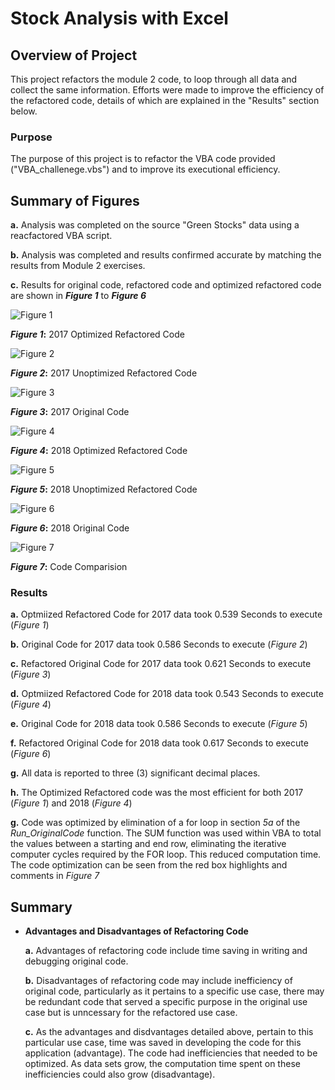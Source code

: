 ﻿# Stock Analysis with Excel

  

## **Overview of Project**
This project refactors the module 2 code, to loop through all data and collect the same information. Efforts were made to improve the efficiency of the refactored code, details of which are explained in the "Results" section below. 

### **Purpose**
The purpose of this project is to refactor the VBA code provided ("VBA_challenege.vbs") and to improve its executional efficiency.

## **Summary of Figures**
**a.** Analysis was completed on the source "Green Stocks" data using a reacfactored VBA script.

**b.** Analysis was completed and results confirmed accurate by matching the results from Module 2 exercises.

**c.** Results for original code, refactored code and optimized refactored code are shown in **_Figure 1_** to **_Figure 6_** 
  

![Figure 1](https://github.com/CR-HSDC/stock-analysis/blob/main/resources/VBA_Challenge_2017.png)

**_Figure 1_:** 2017 Optimized Refactored Code

![Figure 2](https://github.com/CR-HSDC/stock-analysis/blob/main/resources/VBA_Refactored_2017.png)

**_Figure 2_:** 2017 Unoptimized Refactored Code

![Figure 3](https://github.com/CR-HSDC/stock-analysis/blob/main/resources/VBA_Original_2017.png)

**_Figure 3_:** 2017 Original Code

![Figure 4](https://github.com/CR-HSDC/stock-analysis/blob/main/resources/VBA_Challenge_2018.png)

**_Figure 4_:** 2018 Optimized Refactored Code

![Figure 5](https://github.com/CR-HSDC/stock-analysis/blob/main/resources/VBA_Challenge_2018.png)

**_Figure 5_:** 2018 Unoptimized Refactored Code

![Figure 6](https://github.com/CR-HSDC/stock-analysis/blob/main/resources/VBA_Original_2018.png)

**_Figure 6_:** 2018 Original Code

![Figure 7](https://github.com/CR-HSDC/stock-analysis/blob/main/resources/CodeComparision.png)

**_Figure 7_:** Code Comparision

  

### **Results**
**a.** Optmiized Refactored Code for 2017 data took 0.539 Seconds to execute (*Figure 1*)

**b.** Original Code for 2017 data took 0.586 Seconds to execute (*Figure 2*)

**c.** Refactored Original Code for 2017 data took 0.621 Seconds to execute (*Figure 3*)

**d.** Optmiized Refactored Code for 2018 data took 0.543 Seconds to execute (*Figure 4*)

**e.** Original Code for 2018 data took 0.586 Seconds to execute (*Figure 5*)

**f.** Refactored Original Code for 2018 data took 0.617 Seconds to execute (*Figure 6*)

**g.** All data is reported to three (3) significant decimal places.

**h.** The Optimized Refactored code was the most efficient for both 2017 (*Figure 1*) and 2018 (*Figure 4*)

**g.** Code was optimized by elimination of a for loop in section *5a* of the *Run_OriginalCode* function. The SUM function was used within VBA to total the values between a starting and end row, eliminating the iterative computer cycles required by the FOR loop. This reduced computation time. The 		   code optimization can be seen from the red box highlights and comments in *Figure 7*




## **Summary**
-  **Advantages and Disadvantages of Refactoring Code**

	**a.** Advantages of refactoring code include time saving in writing and debugging original code.
	
	**b.** Disadvantages of refactoring code may include inefficiency of original code, particularly as it pertains to a specific use case, there may be redundant code that served a specific purpose in the original use case but is unncessary for the refactored use case.

	**c.** As the advantages and disdvantages detailed above, pertain to this particular use case, time was saved in developing the code for this application (advantage). The code had inefficiencies that needed to be optimized. As data sets grow, the computation time spent on these inefficiencies could also grow (disadvantage).  
